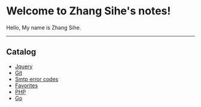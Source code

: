 Welcome to Zhang Sihe's notes!
=====================
 
 
Hello, My name is Zhang Sihe.

****
## Catalog
* [Jquery](/jquery/)
* [Git](/git/)
* [Smtp error codes](/smtp_codes.md)
* [Favorites](/favorites/)
* [PHP](/php/)
* [Go](/go/)